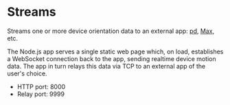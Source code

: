 # Streams

Streams one or more device orientation data to an external app: [pd](https://puredata.info/), [Max](https://cycling74.com/products/max/), etc.

The Node.js app serves a single static web page which, on load, establishes a WebSocket connection back to the app, sending realtime device motion data. The app in turn relays this data via TCP to an external app of the user's choice.

- HTTP port: 8000
- Relay port: 9999
